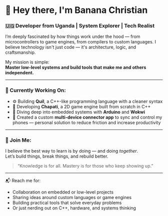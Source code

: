 # 👋 Hey there, I'm Banana Christian

### 🇺🇬 Developer from Uganda | System Explorer | Tech Realist

I’m deeply fascinated by how things work under the hood — from microcontrollers to game engines, from compilers to custom languages. I believe technology isn't just code — it's architecture, logic, and craftsmanship.

My mission is simple:  
**Master low-level systems and build tools that make me and others independent.**

---

### 🚀 Currently Working On:
- ⚙️ Building **Quil**, a C++-like programming language with a cleaner syntax
- 🧠 Developing **Chapati**, a 2D game engine built from scratch in C++
- 🔌 Diving deep into embedded systems with **Arduino** and **Wokwi**
- 📱 Created a custom **multi-device connector app** to sync and control my phones — personal solution to reduce friction and increase productivity

---

### 🤝 Join Me:
I believe the best way to learn is by doing — and doing *together*.  
Let’s build things, break things, and rebuild better.

> “Knowledge is for all. Mastery is for those who keep showing up.”

---

📬 Reach me for:  
- Collaboration on embedded or low-level projects  
- Sharing ideas around custom languages or game engines  
- Building practical tools that solve everyday problems  
- Or just nerding out on C++, hardware, and systems thinking

